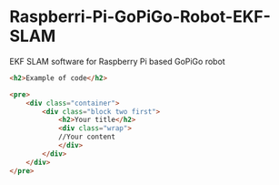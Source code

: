 # Raspberri-Pi-GoPiGo-Robot-EKF-SLAM
EKF SLAM software for Raspberry Pi based GoPiGo robot

```HTML
<h2>Example of code</h2>

<pre>
    <div class="container">
        <div class="block two first">
            <h2>Your title</h2>
            <div class="wrap">
            //Your content
            </div>
        </div>
    </div>
</pre>
```
